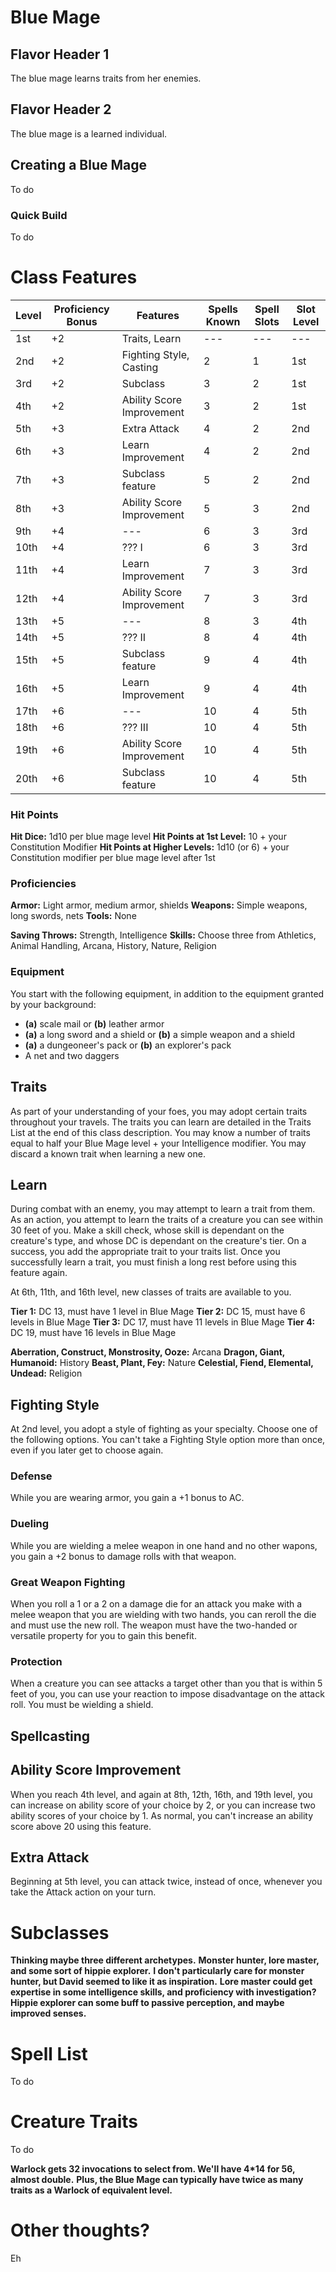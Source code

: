 # Blue Mage

## Flavor Header 1

The blue mage learns traits from her enemies.

## Flavor Header 2

The blue mage is a learned individual.

## Creating a Blue Mage

To do

### Quick Build

To do

# Class Features

| **Level** | **Proficiency Bonus** | **Features**              | **Spells Known** | **Spell Slots** | **Slot Level** |
| --------- | --------------------- | ------------------------- | ---------------- | --------------- | -------------- |
| 1st       | +2                    | Traits, Learn             | ---              | ---             | ---            |
| 2nd       | +2                    | Fighting Style, Casting   | 2                | 1               | 1st            |
| 3rd       | +2                    | Subclass                  | 3                | 2               | 1st            |
| 4th       | +2                    | Ability Score Improvement | 3                | 2               | 1st            |
| 5th       | +3                    | Extra Attack              | 4                | 2               | 2nd            |
| 6th       | +3                    | Learn Improvement         | 4                | 2               | 2nd            |
| 7th       | +3                    | Subclass feature          | 5                | 2               | 2nd            |
| 8th       | +3                    | Ability Score Improvement | 5                | 3               | 2nd            |
| 9th       | +4                    | ---                       | 6                | 3               | 3rd            |
| 10th      | +4                    | ??? I                     | 6                | 3               | 3rd            |
| 11th      | +4                    | Learn Improvement         | 7                | 3               | 3rd            |
| 12th      | +4                    | Ability Score Improvement | 7                | 3               | 3rd            |
| 13th      | +5                    | ---                       | 8                | 3               | 4th            |
| 14th      | +5                    | ??? II                    | 8                | 4               | 4th            |
| 15th      | +5                    | Subclass feature          | 9                | 4               | 4th            |
| 16th      | +5                    | Learn Improvement         | 9                | 4               | 4th            |
| 17th      | +6                    | ---                       | 10               | 4               | 5th            |
| 18th      | +6                    | ??? III                   | 10               | 4               | 5th            |
| 19th      | +6                    | Ability Score Improvement | 10               | 4               | 5th            |
| 20th      | +6                    | Subclass feature          | 10               | 4               | 5th            |

### Hit Points
**Hit Dice:** 1d10 per blue mage level
**Hit Points at 1st Level:** 10 + your Constitution Modifier
**Hit Points at Higher Levels:** 1d10 (or 6) + your Constitution modifier per blue mage level after 1st

### Proficiencies
**Armor:** Light armor, medium armor, shields
**Weapons:** Simple weapons, long swords, nets
**Tools:** None

**Saving Throws:** Strength, Intelligence
**Skills:** Choose three from Athletics, Animal Handling, Arcana, History, Nature, Religion

### Equipment
You start with the following equipment, in addition to the equipment granted by your background:

- __(a)__ scale mail or __(b)__ leather armor
- __(a)__ a long sword and a shield or __(b)__ a simple weapon and a shield
- __(a)__ a dungeoneer's pack or __(b)__ an explorer's pack
- A net and two daggers

## Traits

As part of your understanding of your foes, you may adopt certain traits throughout your travels.
The traits you can learn are detailed in the Traits List at the end of this class description.
You may know a number of traits equal to half your Blue Mage level + your Intelligence modifier.
You may discard a known trait when learning a new one.

## Learn

During combat with an enemy, you may attempt to learn a trait from them.
As an action, you attempt to learn the traits of a creature you can see within 30 feet of you.
Make a skill check, whose skill is dependant on the creature's type, and whose DC is dependant on the creature's tier.
On a success, you add the appropriate trait to your traits list.
Once you successfully learn a trait, you must finish a long rest before using this feature again.

At 6th, 11th, and 16th level, new classes of traits are available to you.

**Tier 1:** DC 13, must have 1 level in Blue Mage
**Tier 2:** DC 15, must have 6 levels in Blue Mage
**Tier 3:** DC 17, must have 11 levels in Blue Mage
**Tier 4:** DC 19, must have 16 levels in Blue Mage

**Aberration, Construct, Monstrosity, Ooze:** Arcana
**Dragon, Giant, Humanoid:** History
**Beast, Plant, Fey:** Nature
**Celestial, Fiend, Elemental, Undead:** Religion

## Fighting Style

At 2nd level, you adopt a style of fighting as your specialty.
Choose one of the following options.
You can't take a Fighting Style option more than once, even if you later get to choose again.

### Defense

While you are wearing armor, you gain a +1 bonus to AC.

### Dueling

While you are wielding a melee weapon in one hand and no other wapons, you gain a +2 bonus to damage rolls with that weapon.

### Great Weapon Fighting

When you roll a 1 or a 2 on a damage die for an attack you make with a melee weapon that you are wielding with two hands, you can reroll the die and must use the new roll.
The weapon must have the two-handed or versatile property for you to gain this benefit.

### Protection

When a creature you can see attacks a target other than you that is within 5 feet of you, you can use your reaction to impose disadvantage on the attack roll.
You must be wielding a shield.

## Spellcasting

## Ability Score Improvement

When you reach 4th level, and again at 8th, 12th, 16th, and 19th level, you can increase on ability score of your choice by 2, or you can increase two ability scores of your choice by 1.
As normal, you can't increase an ability score above 20 using this feature.

## Extra Attack

Beginning at 5th level, you can attack twice, instead of once, whenever you take the Attack action on your turn.

# Subclasses

__Thinking maybe three different archetypes.__
__Monster hunter, lore master, and some sort of hippie explorer.__
__I don't particularly care for monster hunter, but David seemed to like it as inspiration.__
__Lore master could get expertise in some intelligence skills, and proficiency with investigation?__
__Hippie explorer can some buff to passive perception, and maybe improved senses.__

# Spell List

To do

# Creature Traits

To do

__Warlock gets 32 invocations to select from. We'll have 4*14 for 56, almost double.__
__Plus, the Blue Mage can typically have twice as many traits as a Warlock of equivalent level.__


# Other thoughts?

Eh
